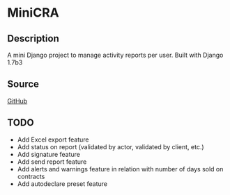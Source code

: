 MiniCRA
=======

Description
-----------

A mini Django project to manage activity reports per user.
Built with Django 1.7b3

Source
------
[GitHub](https://github.com/TonyEight/minicra)


TODO
----

* Add Excel export feature
* Add status on report (validated by actor, validated by client, etc.)
* Add signature feature
* Add send report feature
* Add alerts and warnings feature in relation with number of days sold on contracts
* Add autodeclare preset feature